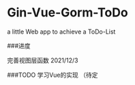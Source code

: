 # Gin-Vue-Gorm-ToDo
a little Web app to achieve a ToDo-List

###进度

完善视图层函数 2021/12/3

###TODO
学习Vue的实现 （待定
